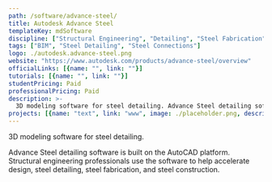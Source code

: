```yaml
---
path: /software/advance-steel/
title: Autodesk Advance Steel
templateKey: mdSoftware
discipline: ["Structural Engineering", "Detailing", "Steel Fabrication"]
tags: ["BIM", "Steel Detailing", "Steel Connections"]
logo: ./autodesk.advance-steel.png
website: "https://www.autodesk.com/products/advance-steel/overview"
officialLinks: [{name: "", link: ""}]
tutorials: [{name: "", link: ""}]
studentPricing: Paid
professionalPricing: Paid
description: >-
  3D modeling software for steel detailing. Advance Steel detailing software is built on the AutoCAD platform. Structural engineering professionals use the software to help accelerate design, steel detailing, steel fabrication, and steel construction.
projects: [{name: "text", link: "www", image: ./placeholder.png, description: "blah blah"}]
---
```


3D modeling software for steel detailing.

Advance Steel detailing software is built on the AutoCAD platform. Structural engineering professionals use the software to help accelerate design, steel detailing, steel fabrication, and steel construction.
